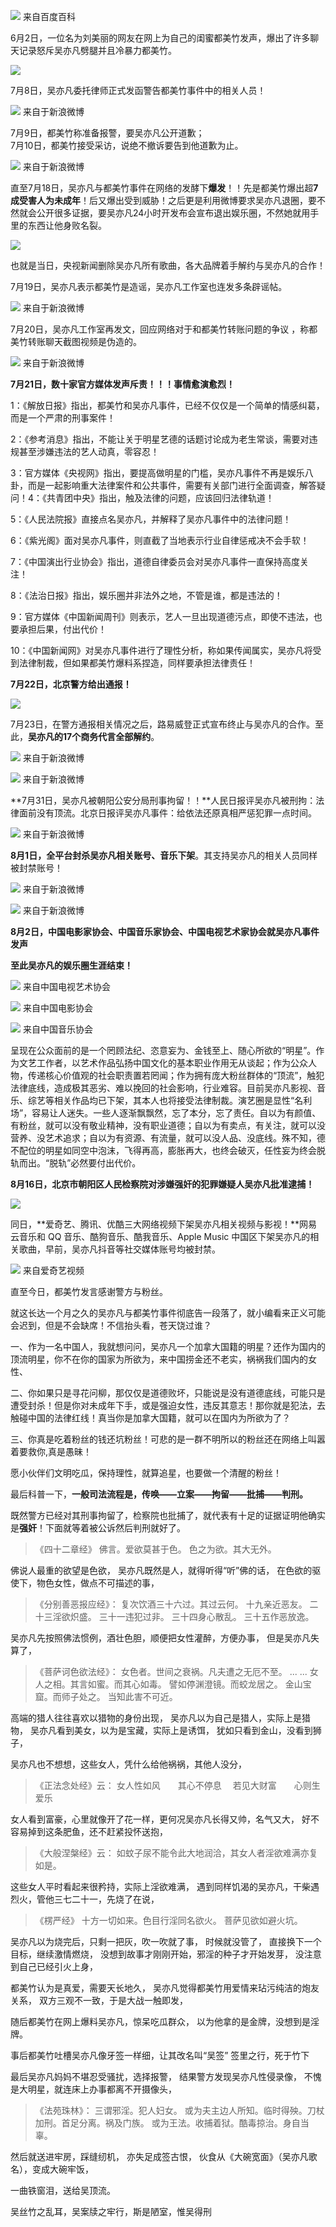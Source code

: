 ![](images/吴亦凡1.png)
来自百度百科

6月2日，一位名为刘美丽的网友在网上为自己的闺蜜都美竹发声，爆出了许多聊天记录怒斥吴亦凡劈腿并且冷暴力都美竹。

![](images/吴亦凡2.jpeg)

7月8日，吴亦凡委托律师正式发函警告都美竹事件中的相关人员！  

![](images/吴亦凡3.jpeg)
来自于新浪微博

7月9日，都美竹称准备报警，要吴亦凡公开道歉；  
7月10日，都美竹接受采访，说绝不撤诉要告到他道歉为止。  

![](images/吴亦凡4.jpeg)
来自于新浪微博

直至7月18日，吴亦凡与都美竹事件在网络的发酵下**爆发**！！先是都美竹爆出超**7成受害人为未成年**！后又爆出受到威胁！之后更是利用微博要求吴亦凡退圈，要不然就会公开很多证据，要吴亦凡24小时开发布会宣布退出娱乐圈，不然她就用手里的东西让他身败名裂。  

![](images/吴亦凡5.jpeg)

也就是当日，央视新闻删除吴亦凡所有歌曲，各大品牌着手解约与吴亦凡的合作！

7月19日，吴亦凡表示都美竹是造谣，吴亦凡工作室也连发多条辟谣帖。  

![](images/吴亦凡6.jpeg)
来自于新浪微博

7月20日，吴亦凡工作室再发文，回应网络对于和都美竹转账问题的争议 ，称都美竹转账聊天截图视频是伪造的。  

![](images/吴亦凡7.jpeg)
来自于新浪微博

**7月21日，数十家官方媒体发声斥责！！！事情愈演愈烈！**  

1：《解放日报》指出，都美竹和吴亦凡事件，已经不仅仅是一个简单的情感纠葛，而是一个严肃的刑事案件！

2：《参考消息》指出，不能让关于明星艺德的话题讨论成为老生常谈，需要对违规甚至涉嫌违法的艺人动真，零容忍！

3：官方媒体《央视网》指出，要提高做明星的门槛，吴亦凡事件不再是娱乐八卦，而是一起影响重大法律案件和公共事件，需要有关部门进行全面调查，解答疑问！4：《共青团中央》指出，触及法律的问题，应该回归法律轨道！

5：《人民法院报》直接点名吴亦凡，并解释了吴亦凡事件中的法律问题！

6：《紫光阁》面对吴亦凡事件，则直截了当地表示行业自律惩戒决不会手软！

7：《中国演出行业协会》指出，道德自律委员会对吴亦凡事件一直保持高度关注！

8：《法治日报》指出，娱乐圈并非法外之地，不管是谁，都是违法的！

9：官方媒体《中国新闻周刊》则表示，艺人一旦出现道德污点，即使不违法，也要承担后果，付出代价！

10：《中国新闻网》对吴亦凡事件进行了理性分析，称如果传闻属实，吴亦凡将受到法律制裁，但如果都美竹爆料系捏造，同样要承担法律责任！

**7月22日，北京警方给出通报！**  

![](images/吴亦凡8.jpeg)

7月23日，在警方通报相关情况之后，路易威登正式宣布终止与吴亦凡的合作。至此，**吴亦凡的17个商务代言全部解约**。  

![](images/吴亦凡9.png)
来自于新浪微博

![](images/吴亦凡10.png)
来自于新浪微博

**7月31日，吴亦凡被朝阳公安分局刑事拘留！！**人民日报评吴亦凡被刑拘：法律面前没有顶流。北京日报评吴亦凡事件：给依法还原真相严惩犯罪一点时间。  

![](images/吴亦凡11.jpeg)
来自于新浪微博

**8月1日，全平台封杀吴亦凡相关账号、音乐下架**。其支持吴亦凡的相关人员同样被封禁账号！  

![](images/吴亦凡12.jpeg)
来自于新浪微博

![](images/吴亦凡13.jpeg)
来自于新浪微博

**8月2日，中国电影家协会、中国音乐家协会、中国电视艺术家协会就吴亦凡事件发声**  

**至此吴亦凡的娱乐圈生涯结束！**

![](images/吴亦凡14.jpeg)
来自中国电视艺术协会

![](images/吴亦凡15.jpeg)
来自中国电影协会

![](images/吴亦凡16.jpeg)
来自中国音乐协会

呈现在公众面前的是一个罔顾法纪、恣意妄为、金钱至上、随心所欲的“明星”。作为文艺工作者，以艺术作品弘扬中国文化的基本职业作用无从谈起；作为公众人物，传递核心价值观的社会职责置若罔闻；作为拥有庞大粉丝群体的“顶流”，触犯法律底线，造成极其恶劣、难以挽回的社会影响，行业难容。目前吴亦凡影视、音乐、综艺等相关作品均已下架，其本人也将接受法律制裁。演艺圈是显性“名利场”，容易让人迷失。一些人逐渐飘飘然，忘了本分，忘了责任。自以为有颜值、有粉丝，就可以没有敬业精神，没有职业道德；自以为有卖点，有关注，就可以没营养、没艺术追求；自以为有资源、有流量，就可以没人品、没底线。殊不知，德不配位的明星如同空中泡沫，飞得再高，膨胀再大，也终会破灭，任性妄为终会脱轨而出。“脱轨”必然要付出代价。

**8月16日，北京市朝阳区人民检察院对涉嫌强奸的犯罪嫌疑人吴亦凡批准逮捕！**  

![](images/吴亦凡17.jpeg)

同日，**爱奇艺、腾讯、优酷三大网络视频下架吴亦凡相关视频与影视！**网易云音乐和 QQ 音乐、酷狗音乐、酷我音乐、Apple Music 中国区下架吴亦凡的相关歌曲，早前，吴亦凡抖音等社交媒体账号均被封禁。  

![](images/吴亦凡18.jpeg)
来自爱奇艺视频

直至今日，都美竹发言感谢警方与粉丝。  
  

就这长达一个月之久的吴亦凡与都美竹事件彻底告一段落了，就小编看来正义可能会迟到，但是不会缺席！不信抬头看，苍天饶过谁？

一、作为一名中国人，我就想问问，吴亦凡一个加拿大国籍的明星？还作为国内的顶流明星，你不在你的国家为所欲为，来中国捞金还不老实，祸祸我们国内的女性、

二、你如果只是寻花问柳，那仅仅是道德败坏，只能说是没有道德底线，可能只是遭受封杀！但是你对未成年下手，或是强迫女性，违反其意志！那你就是犯法，去触碰中国的法律红线！真当你是加拿大国籍，就可以在国内为所欲为了？

三、你真是吃着粉丝的钱还坑粉丝！可悲的是一群不明所以的粉丝还在网络上叫嚣着要救你,真是愚昧！

愿小伙伴们文明吃瓜，保持理性，就算追星，也要做一个清醒的粉丝！

最后科普一下，**一般司法流程是，传唤——立案——拘留——批捕——判刑。**

既然警方已经对其刑事拘留了，检察院也批捕了，就代表有十足的证据证明他确实是**强奸**！下面就等着被公诉然后判刑就好了。

> ﻿《四十二章经》
> 佛言。爱欲莫甚于色。
> 色之为欲。其大无外。

佛说人最重的欲望是色欲，
吴亦凡既然是人，就得听得“听”佛的话，
在色欲的驱使下，物色女性，做点不可描述的事，

> 《分别善恶报应经》：
> 复次饮酒三十六过。其过云何。
> 十九亲近恶友。
> 二十三淫欲炽盛。
> 三十一违犯过非。
> 三十四身心散乱。
> 三十五作恶放逸。

吴亦凡先按照佛法惯例，酒壮色胆，顺便把女性灌醉，方便办事，
但是吴亦凡失算了，

> 《菩萨诃色欲法经》：
> 女色者。世间之衰祸。凡夫遭之无厄不至。
> ... ...
> 女人之相。其言如蜜。而其心如毒。
> 譬如停渊澄镜。而蛟龙居之。
> 金山宝窟。而师子处之。
> 当知此害不可近。

高端的猎人往往喜欢以猎物的身份出现，
吴亦凡以为自己是猎人，实际上是猎物，
吴亦凡看到美女，以为是宝藏，实际上是诱饵，
犹如只看到金山，没看到狮子，

吴亦凡也不想想，这些女人，凭什么给他祸祸，其他人没分，

> 《正法念处经》云：
> 女人性如风　　其心不停息　
> 若见大财富　　心则生爱乐　

女人看到富豪，心里就像开了花一样，更何况吴亦凡长得又帅，名气又大，
好不容易掉到这条肥鱼，还不赶紧投怀送抱，

> 《大般涅槃经》云： 
> 如蚊子尿不能令此大地润洽，其女人者淫欲难满亦复如是。

这些女人平时看起来很矜持，实际上淫欲难满，
遇到同样饥渴的吴亦凡，干柴遇烈火，管他三七二十一，先烧了在说，

> ﻿《楞严经》
> 十方一切如来。色目行淫同名欲火。
> 菩萨见欲如避火坑。

吴亦凡以为烧完后，只剩一把灰，吹一吹就了事，
时候就没管了，
直接换下一个目标，继续激情燃烧，
没想到故事才刚刚开始，邪淫的种子才开始发芽，
没注意到自己已经引火上身，

都美竹认为是真爱，需要天长地久，
吴亦凡觉得都美竹用爱情来玷污纯洁的炮友关系，
双方三观不一致，于是大战一触即发，

随后都美竹在网上爆料吴亦凡，惊呆吃瓜群众，
以为他拿的是金牌，没想到是淫牌。

事后都美竹吐槽吴亦凡像牙签一样细，让其改名叫“吴签”
签里之行，死于竹下

最后吴亦凡妈妈不堪忍受骚扰，选择报警，
结果警方发现吴亦凡性侵录像，
不愧是大明星，就连床上办事都离不开摄像头，

> 《法苑珠林》：
> 三谓邪淫。犯人妇女。
> 或为夫主边人所知。临时得殃。刀杖加刑。首足分离。祸及门族。
> 或为王法。收捕着狱。酷毒掠治。身自当辜。

然后就送进牢房，踩缝纫机，
亦失足成签古恨，
伙食从《大碗宽面》（吴亦凡歌名），变成大碗牢饭，

一曲铁窗泪，送给吴顶流。

吴丝竹之乱耳，吴案牍之牢行，斯是陋室，惟吴得刑











